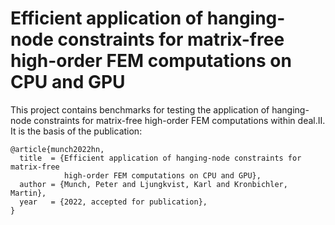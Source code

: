 # Efficient application of hanging-node constraints for matrix-free high-order FEM computations on CPU and GPU

This project contains benchmarks for testing the application of hanging-node constraints for matrix-free high-order FEM computations within deal.II. It is the basis of the publication:

```
@article{munch2022hn,
  title  = {Efficient application of hanging-node constraints for matrix-free 
            high-order FEM computations on CPU and GPU},
  author = {Munch, Peter and Ljungkvist, Karl and Kronbichler, Martin},
  year   = {2022, accepted for publication},
}
```

